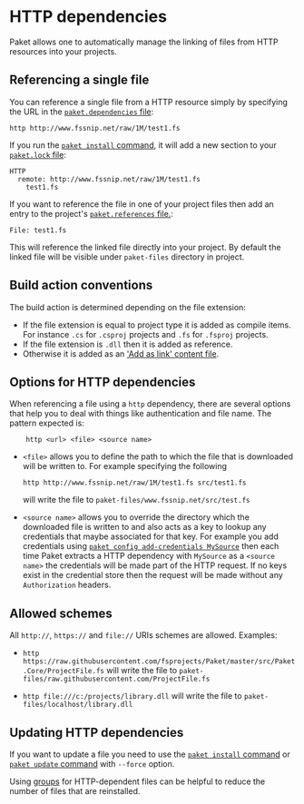 # HTTP dependencies

Paket allows one to automatically manage the linking of files from HTTP
resources into your projects.

## Referencing a single file

You can reference a single file from a HTTP resource simply by specifying the
URL in the [`paket.dependencies` file](dependencies-file.html):

```paket
http http://www.fssnip.net/raw/1M/test1.fs
```

If you run the [`paket install` command](paket-install.html), it will add a new
section to your [`paket.lock` file](lock-file.html):

```paket
HTTP
  remote: http://www.fssnip.net/raw/1M/test1.fs
    test1.fs
```

If you want to reference the file in one of your project files then add an entry
to the project's [`paket.references` file.](references-files.html):

```paket
File: test1.fs
```

This will reference the linked file directly into your project. By default the
linked file will be visible under `paket-files` directory in project.

## Build action conventions

The build action is determined depending on the file extension:

* If the file extension is equal to project type it is added as compile items. For
  instance `.cs` for `.csproj` projects and `.fs` for `.fsproj` projects.
* If  the file extension is `.dll` then it is added as reference.
* Otherwise it is added as an
  ['Add as link' content file](https://msdn.microsoft.com/en-us/library/windows/apps/jj714082(v=vs.105).aspx).

## Options for HTTP dependencies

When referencing a file using a `http` dependency, there are several options
that help you to deal with things like authentication and file name. The pattern
expected is:

```paket
    http <url> <file> <source name>
```

* `<file>` allows you to define the path to which the file that is downloaded
  will be written to. For example specifying the following

  ```paket
  http http://www.fssnip.net/raw/1M/test1.fs src/test1.fs
  ```

  will write the file to `paket-files/www.fssnip.net/src/test.fs`

* `<source name>` allows you to override the directory which the downloaded file
  is written to and also acts as a key to lookup any credentials that maybe
  associated for that key. For example you add credentials
  using [`paket config add-credentials MySource`](paket-config.html) then
  each time Paket extracts a HTTP dependency with `MySource` as a
  `<source name>` the credentials will be made part of the HTTP request. If no
  keys exist in the credential store then the request will be made without
  any `Authorization` headers.

## Allowed schemes

All `http://`, `https://` and `file://` URIs schemes are allowed. Examples:

* `http https://raw.githubusercontent.com/fsprojects/Paket/master/src/Paket.Core/ProjectFile.fs`
  will write the file to `paket-files/raw.githubusercontent.com/ProjectFile.fs`

* `http file:///c:/projects/library.dll`
  will write the file to `paket-files/localhost/library.dll`

## Updating HTTP dependencies

If you want to update a file you need to use the
[`paket install` command](paket-install.html) or
[`paket update` command](paket-update.html) with `--force` option.

Using [groups](groups.html) for HTTP-dependent files can be helpful to reduce
the number of files that are reinstalled.
